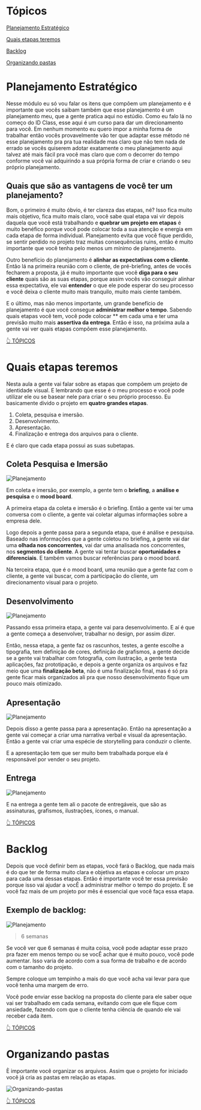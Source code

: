 # Tópicos

[ Planejamento Estratégico ](#planejamento-estratégico)

[Quais etapas teremos](#quais-etapas-teremos)

[Backlog](#backlog)

[Organizando pastas](#organizando-pastas)

# Planejamento Estratégico

Nesse módulo eu só vou falar os itens que compõem um planejamento e é importante que vocês saibam também que esse planejamento é um planejamento meu, que a gente pratica aqui no estúdio. Como eu falo lá no começo do ID Class, esse aqui é um curso para dar um direcionamento para você. Em nenhum momento eu quero impor a minha forma de trabalhar então vocês provavelmente vão ter que adaptar esse método né esse planejamento pra pra tua realidade mas claro que não tem nada de errado se vocês quiserem adotar exatamente o meu planejamento aqui talvez até mais fácil pra você mas claro que com o decorrer do tempo conforme você vai adquirindo a sua própria forma de criar e criando o seu próprio planejamento. 


## Quais que são as vantagens de você ter um planejamento?

Bom, o primeiro é muito óbvio, é ter clareza das etapas, né? Isso fica muito mais objetivo, fica muito mais claro, você sabe qual etapa vai vir depois daquela que você está trabalhando e **quebrar um projeto em etapas** é muito benéfico porque você pode colocar toda a sua atenção e energia em cada etapa de forma individual. Planejamento evita que você fique perdido, se sentir perdido no projeto traz muitas consequências ruins, então é muito importante que você tenha pelo menos um mínimo de planejamento.

Outro benefício do planejamento é **alinhar as expectativas com o cliente**. Então lá na primeira reunião com o cliente, de pré-briefing, antes de vocês fecharem a proposta, já é muito importante que você **diga para o seu cliente** quais são as suas etapas, porque assim vocês vão conseguir alinhar essa expectativa, ele vai **entender** o que ele pode esperar do seu processo e você deixa o cliente muito mais tranquilo, muito mais ciente também. 

E o último, mas não menos importante, um grande benefício de planejamento é que você consegue **administrar melhor o tempo**. Sabendo quais etapas você tem, você pode colocar ** em cada uma e ter uma previsão muito mais **assertiva da entrega**. Então é isso, na próxima aula a gente vai ver quais etapas compõem esse planejamento.

[👆 TÓPICOS](#tópicos)


# Quais etapas teremos


Nesta aula a gente vai falar sobre as etapas que compõem um projeto de identidade visual. E lembrando que esse é o meu processo e você pode utilizar ele ou se basear nele para criar o seu próprio processo. Eu basicamente divido o projeto em **quatro grandes etapas**.

1. Coleta, pesquisa e imersão. 
2. Desenvolvimento. 
3. Apresentação.
4. Finalização e entrega dos arquivos para o cliente. 


E é claro que cada etapa possui as suas subetapas. 

## Coleta Pesquisa e Imersão

![Planejamento](/src/img/planejamento-estrategico/planejamento1.PNG)

Em coleta e imersão, por exemplo, a gente tem o **briefing**, a **análise e pesquisa** e o **mood board**. 

A primeira etapa da coleta e imersão é o briefing. Então a gente vai ter uma conversa com o cliente, a gente vai coletar algumas informações sobre a empresa dele.


Logo depois a gente passa para a segunda etapa, que é análise e pesquisa. Baseado nas informações que a gente coletou no briefing, a gente vai dar uma **olhada nos concorrentes**, vai dar uma analisada nos concorrentes, nos **segmentos do cliente**. A gente vai tentar buscar **oportunidades e diferenciais**. E também vamos buscar referências para o mood board.


Na terceira etapa, que é o mood board, uma reunião que a gente faz com o cliente, a gente vai buscar, com a participação do cliente, um direcionamento visual para o projeto. 


## Desenvolvimento

![Planejamento](/src/img/planejamento-estrategico/planejamento2.PNG)


Passando essa primeira etapa, a gente vai para desenvolvimento. E aí é que a gente começa a desenvolver, trabalhar no design, por assim dizer.

Então, nessa etapa, a gente faz os rascunhos, testes, a gente escolhe a tipografia, tem definição de cores, definição de grafismos, a gente decide se a gente vai trabalhar com fotografia, com ilustração, a gente testa aplicações, faz prototipação, e depois a gente organiza os arquivos e faz meio que uma **finalização beta**, não é uma finalização final, mas é só pra gente ficar mais organizados ali pra que nosso desenvolvimento fique um pouco mais otimizado. 

## Apresentação

![Planejamento](/src/img/planejamento-estrategico/planejamento3.PNG)


Depois disso a gente passa para a apresentação. Então na apresentação a gente vai começar a criar uma narrativa verbal e visual da apresentação. Então a gente vai criar uma espécie de storytelling para conduzir o cliente. 

E a apresentação tem que ser muito bem trabalhada porque ela é responsável por vender o seu projeto. 


## Entrega

![Planejamento](/src/img/planejamento-estrategico/planejamento4.PNG)


E na entrega a gente tem ali o pacote de entregáveis, que são as assinaturas, grafismos, ilustrações, ícones, o manual. 

[👆 TÓPICOS](#tópicos)


# Backlog

Depois que você definir bem as etapas, você fará o Backlog, que nada mais é do que ter de forma muito clara e objetiva as etapas e colocar um prazo para cada uma dessas etapas. Então é importante você ter essa previsão porque isso vai ajudar a vocÊ a administrar melhor o tempo do projeto. E se você faz mais de um projeto por mês é essencial que você faça essa etapa.

## Exemplo de backlog:

![Planejamento](/src/img/planejamento-estrategico/backlog.PNG)
> 6 semanas

Se você ver que 6 semanas é muita coisa, você pode adaptar esse prazo pra fazer em menos tempo ou se vocÊ achar que é muito pouco, você pode aumentar. Isso varia de acordo com a sua forma de trabalho e de acordo com o tamanho do projeto.

Sempre coloque um tempinho a mais do que você acha vai levar para que você tenha uma margem de erro.

Você pode enviar esse backlog na proposta do cliente para ele saber oque vai ser trabalhado em cada semana, evitando com que ele fique com ansiedade, fazendo com que o cliente tenha ciência de quando ele vai receber cada item.

[👆 TÓPICOS](#tópicos)


# Organizando pastas

È importante você organizar os arquivos. Assim que o projeto for iniciado você já cria as pastas em relação as etapas.

![Organizando-pastas](/src/img/planejamento-estrategico/organizando-pastas.PNG)

[👆 TÓPICOS](#tópicos)